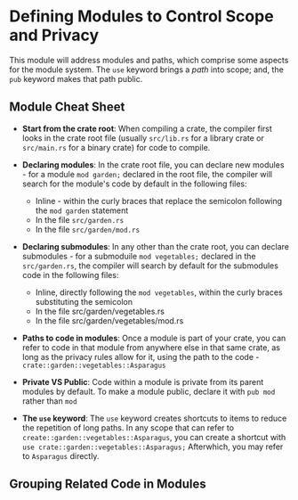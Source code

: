 # Defining Modules to Control Scope and Privacy

This module will address modules and paths, which comprise some aspects
for the module system.
The `use` keyword brings a *path* into scope; and, the `pub` keyword
makes that path public.

## Module Cheat Sheet

* **Start from the crate root**: When compiling a crate, the compiler
  first looks in the crate root file (usually `src/lib.rs` for a library
  crate or `src/main.rs` for a binary crate) for code to compile.
* **Declaring modules**: In the crate root file, you can declare new
  modules - for a module `mod garden;` declared in the root file, the 
  compiler will search for the module's code by default 
  in the following files:
    
    * Inline - within the curly braces that replace the semicolon
      following the `mod garden` statement
    * In the file `src/garden.rs`
    * In the file `src/garden/mod.rs`

* **Declaring submodules**: In any other than the crate root, you can
  declare submodules - for a submoduile `mod vegetables;` declared
  in the `src/garden.rs`, the compiler will search by default for the 
  submodules code in the following files:
    
    * Inline, directly following the `mod vegetables`, within the curly
      braces substituting the semicolon
    * In the file src/garden/vegetables.rs
    * In the file src/garden/vegetables/mod.rs

* **Paths to code in modules**: Once a module is part of your crate,
  you can refer to code in that module from anywhere else in that same
  crate, as long as the privacy rules allow for it, using the path to
  the code - `crate::garden::vegetables::Asparagus`
* **Private VS Public**: Code within a module is private from its
  parent modules by default.
  To make a module public, declare it with `pub mod` rather than `mod`
* **The `use` keyword**: The `use` keyword creates shortcuts to items
  to reduce the repetition of long paths.
  In any scope that can refer to `create::garden::vegetables::Asparagus`,
  you can create a shortcut with `use crate::garden::vegetables::Asparagus;`
  Afterwhich, you may refer to `Asparagus` directly.

## Grouping Related Code in Modules


